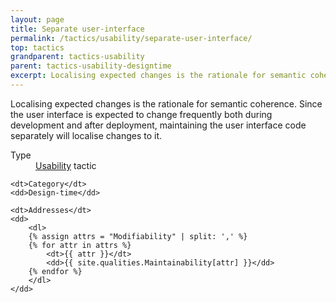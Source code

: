 ```yaml
---
layout: page
title: Separate user-interface
permalink: /tactics/usability/separate-user-interface/
top: tactics
grandparent: tactics-usability
parent: tactics-usability-designtime
excerpt: Localising expected changes is the rationale for semantic coherence.
---
```


Localising expected changes is the rationale for semantic coherence. Since the user interface is expected to change frequently both during development and after
deployment, maintaining the user interface code separately will localise changes to it.

<dl>
    <dt>Type</dt>
    <dd><a href="{{ '/quality/usability/' | relative_url }}">Usability</a> tactic</dd>
    
    <dt>Category</dt>
    <dd>Design-time</dd>
    
    <dt>Addresses</dt>
    <dd>
        <dl>
        {% assign attrs = "Modifiability" | split: ',' %}
        {% for attr in attrs %}
            <dt>{{ attr }}</dt>
            <dd>{{ site.qualities.Maintainability[attr] }}</dd>
        {% endfor %}
        </dl>
    </dd>
</dl>
